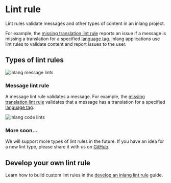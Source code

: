 # Lint rule

Lint rules validate messages and other types of content in an inlang project.

For example, the [missing translation lint rule](/m/messageLintRule.inlang.missingTranslation) reports an issue if a message is missing a translation for a specified [language tag](/documentation/concept/language-tag). Inlang applications use lint rules to validate content and report issues to the user.

## Types of lint rules

![inlang message lints](https://cdn.jsdelivr.net/gh/opral/monorepo/inlang/documentation/sdk/assets/lintrule-messagelints.jpg)

### Message lint rule

A message lint rule validates a message. For example, the [missing translation lint rule](/m/messageLintRule.inlang.missingTranslation) validates that a message has a translation for a specified [language tag](/documentation/concept/language-tag).

![inlang code lints](https://cdn.jsdelivr.net/gh/opral/monorepo/inlang/documentation/sdk/assets/lintrule-codelints.jpg)

### More soon...

We will support more types of lint rules in the future. If you have an idea for a new lint type, please share it with us on [GitHub](https://github.com/opral/monorepo/discussions).

## Develop your own lint rule

Learn how to build custom lint rules in the [develop an inlang lint rule](/documentation/lint-rule/guide) guide.
